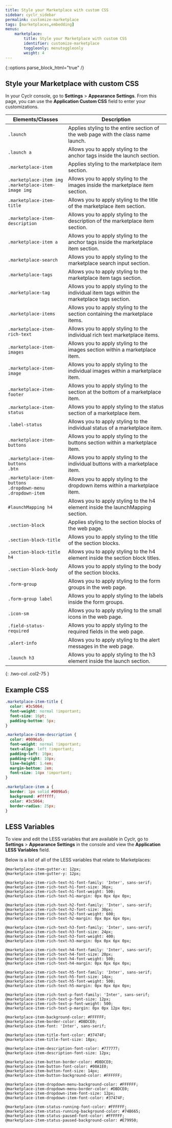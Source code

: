 ```yaml
---
title: Style your Marketplace with custom CSS
sidebar: cyclr_sidebar
permalink: customize-marketplace
tags: [marketplaces,embedding]
menus:
    marketplace:
        title: Style your Marketplace with custom CSS
        identifier: customize-marketplace
        toggleonly: menutoggleonly
        weight: 4
---
```

{::options parse_block_html="true" /}
<section class="card">

## Style your Marketplace with custom CSS

In your Cyclr console, go to **Settings** > **Appearance Settings**. From this page, you can use the **Application Custom CSS** field to enter your customizations.

| **Elements/Classes** | **Description** |
|---|---|
| `.launch` | Applies styling to the entire section of the web page with the class name launch. |
| `.launch a` | Allows you to apply styling to the anchor tags inside the launch section. |
| `.marketplace-item` | Applies styling to the marketplace item section. |
| `.marketplace-item img` </br> `.marketplace-item-image img` | Allows you to apply styling to the images inside the marketplace item section. |
| `.marketplace-item-title` | Allows you to apply styling to the title of the marketplace item section. |
| `.marketplace-item-description` | Allows you to apply styling to the description of the marketplace item section. |
| `.marketplace-item a` | Allows you to apply styling to the anchor tags inside the marketplace item section. |
| `.marketplace-search` | Allows you to apply styling to the marketplace search input section. |
| `.marketplace-tags` | Allows you to apply styling to the marketplace item tags section. |
| `.marketplace-tag` | Allows you to apply styling to the individual item tags within the marketplace tags section. |
| `.marketplace-items` | Allows you to apply styling to the section containing the marketplace items. |
| `.marketplace-item-rich-text` | Allows you to apply styling to the individual rich text marketplace items. |
| `.marketplace-item-images` | Allows you to apply styling to the images section within a marketplace item. |
| `.marketplace-item-image` | Allows you to apply styling to the individual images within a marketplace item. |
| `.marketplace-item-footer` | Allows you to apply styling to the section at the bottom of a marketplace item. |
| `.marketplace-item-status` | Allows you to apply styling to the status section of a marketplace item. |
| `.label-status` | Allows you to apply styling to the individual status of a marketplace item. |
| `.marketplace-item-buttons` | Allows you to apply styling to the buttons section within a marketplace item. |
| `.marketplace-item-buttons` </br> `.btn` | Allows you to apply styling to the individual buttons with a marketplace item. |
| `.marketplace-item-buttons` </br> `.dropdown-menu` </br> `.dropdown-item` | Allows you to apply styling to the dropdown items within a marketplace item. |
| `#launchMapping h4` | Allows you to apply styling to the h4 element inside the launchMapping section. |
| `.section-block` | Applies styling to the section blocks of the web page. |
| `.section-block-title` | Allows you to apply styling to the title of the section blocks. |
| `.section-block-title h4` | Allows you to apply styling to the h4 element inside the section block titles. |
| `.section-block-body`| Allows you to apply styling to the body of the section blocks. |
| `.form-group` | Allows you to apply styling to the form groups in the web page. |
| `.form-group label` | Allows you to apply styling to the labels inside the form groups. |
| `.icon-sm` | Allows you to apply styling to the small icons in the web page. |
| `.field-status-required` | Allows you to apply styling to the required fields in the web page. |
| `.alert-info` | Allows you to apply styling to the alert messages in the web page. |
| `.launch h3` | Allows you to apply styling to the h3 element inside the launch section. |
{: .two-col .col2-75 }

</section>
<section class="card">

## Example CSS

```css
.marketplace-item-title {
  color: #3c5064;
  font-weight: normal !important;
  font-size: 16pt;
  padding-bottom: 5px;
}

.marketplace-item-description {
  color: #0096a5;
  font-weight: normal !important;
  text-align: left !important;
  padding-left: 10px;
  padding-right: 10px;
  line-height: 1.4em;
  margin-bottom: 2em;
  font-size: 14px !important;
}

.marketplace-item a {
  border: 1px solid #0096a5;
  background: #ffffff;
  color: #3c5064;
  border-radius: 25px;
}
```

</section>
<section class="card">

## LESS Variables

To view and edit the LESS variables that are available in Cyclr, go to **Settings** > **Appearance Settings** in the console and view the **Application LESS Variables** field.

Below is a list of all of the LESS variables that relate to Marketplaces:

```LESS
@marketplace-item-gutter-x: 12px;
@marketplace-item-gutter-y: 12px;

@marketplace-item-rich-text-h1-font-family: 'Inter', sans-serif;
@marketplace-item-rich-text-h1-font-size: 36px;
@marketplace-item-rich-text-h1-font-weight: 500;
@marketplace-item-rich-text-h1-margin: 0px 0px 6px 0px;

@marketplace-item-rich-text-h2-font-family: 'Inter', sans-serif;
@marketplace-item-rich-text-h2-font-size: 30px;
@marketplace-item-rich-text-h2-font-weight: 600;
@marketplace-item-rich-text-h2-margin: 0px 0px 6px 0px;

@marketplace-item-rich-text-h3-font-family: 'Inter', sans-serif;
@marketplace-item-rich-text-h3-font-size: 24px;
@marketplace-item-rich-text-h3-font-weight: 400;
@marketplace-item-rich-text-h3-margin: 0px 0px 6px 0px;

@marketplace-item-rich-text-h4-font-family: 'Inter', sans-serif;
@marketplace-item-rich-text-h4-font-size: 20px;
@marketplace-item-rich-text-h4-font-weight: 500;
@marketplace-item-rich-text-h4-margin: 0px 0px 6px 0px;

@marketplace-item-rich-text-h5-font-family: 'Inter', sans-serif;
@marketplace-item-rich-text-h5-font-size: 14px;
@marketplace-item-rich-text-h5-font-weight: 500;
@marketplace-item-rich-text-h5-margin: 0px 0px 6px 0px;

@marketplace-item-rich-text-p-font-family: 'Inter', sans-serif;
@marketplace-item-rich-text-p-font-size: 12px;
@marketplace-item-rich-text-p-font-weight: 500;
@marketplace-item-rich-text-p-margin: 0px 0px 12px 0px;

@marketplace-item-background-color: #FFFFFF;
@marketplace-item-border-color: #DBDCE0;
@marketplace-item-font: 'Inter', sans-serif;

@marketplace-item-title-font-color: #37474F;
@marketplace-item-title-font-size: 18px;

@marketplace-item-description-font-color: #777777;
@marketplace-item-description-font-size: 12px;

@marketplace-item-button-border-color: #DBDCE0;
@marketplace-item-button-font-color: #00A1E0;
@marketplace-item-button-font-size: 14px;
@marketplace-item-button-background-color: #FFFFFF;

@marketplace-item-dropdown-menu-background-color: #FFFFFF;
@marketplace-item-dropdown-menu-border-color: #DBDCE0;
@marketplace-item-dropdown-item-font-size: 12px;
@marketplace-item-dropdown-item-font-color: #37474F;

@marketplace-item-status-running-font-color: #FFFFFF;
@marketplace-item-status-running-background-color: #74B665;
@marketplace-item-status-paused-font-color: #FFFFFF;
@marketplace-item-status-paused-background-color: #E79950;
```

</section>